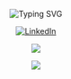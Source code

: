 <p align="center">
	<img src="https://readme-typing-svg.demolab.com?font=Fira+Code&pause=10&color=BC18BD&random=false&width=480&lines=+Developer Nathália Penaforte de Freitas" alt="Typing SVG" />
</p>



<div align='center'>

[![LinkedIn](https://img.shields.io/badge/linkedin-%230077B5.svg?style=for-the-badge&logo=linkedin&logoColor=white)](https://www.linkedin.com/in/nathalia-freitas-/)


<p align="center">
	<img alingn="center" src="https://profile-counter.glitch.me/penafortee/count.svg" />
</p>

<div align= "center">
	<img src="https://media1.tenor.com/m/iCqG_iT-h48AAAAC/bills-ugh.gif">
</div>


 <!--![Snake animation](https://github.com/penafortee/penafortee/blob/output/github-contribution-grid-snake.svg)-->

